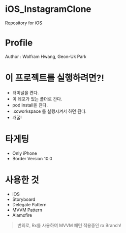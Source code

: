 # iOS_InstagramClone
Repository for iOS

# Profile

Author : Wolfram Hwang, Geon-Uk Park



# 이 프로젝트를 실행하려면?!

- 터미널을 켠다.
- 이 레포가 있는 폴더로 간다.
- pod install을 친다.
- .xcworkspace 를 실행시켜서 하면 된다.
- 개꿀!

# 타게팅

- Only iPhone
- Border Version 10.0 

# 사용한 것

- iOS
- Storyboard
- Delegate Pattern
- MVVM Pattern
- Alamofire

> 번외로, Rx를 사용하여 MVVM 패턴 적용중인 rx Branch!
